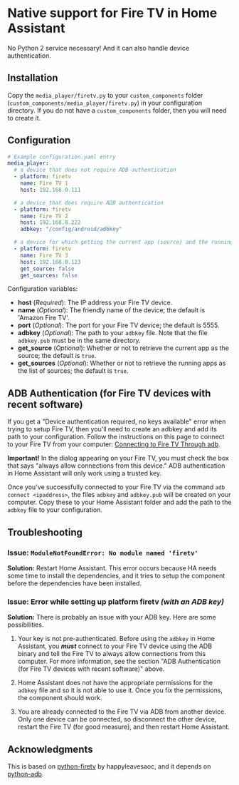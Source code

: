 # Native support for Fire TV in Home Assistant

No Python 2 service necessary!  And it can also handle device authentication.


## Installation

Copy the `media_player/firetv.py` to your `custom_components` folder (`custom_components/media_player/firetv.py`) in your configuration directory.  If you do not have a `custom_components` folder, then you will need to create it.  


## Configuration

```yaml
# Example configuration.yaml entry
media_player:
  # a device that does not require ADB authentication
  - platform: firetv
    name: Fire TV 1
    host: 192.168.0.111

  # a device that does require ADB authentication
  - platform: firetv
    name: Fire TV 2
    host: 192.168.0.222
    adbkey: "/config/android/adbkey"

  # a device for which getting the current app (source) and the running apps (sources) cause issues
  - platform: firetv
    name: Fire TV 3
    host: 192.168.0.123
    get_source: false
    get_sources: false
```

Configuration variables:

- **host** (*Required*): The IP address your Fire TV device.  
- **name** (*Optional*): The friendly name of the device; the default is 'Amazon Fire TV'.
- **port** (*Optional*): The port for your Fire TV device; the default is 5555.
- **adbkey** (*Optional*): The path to your `adbkey` file.  Note that the file `adbkey.pub` must be in the same directory.  
- **get_source** (*Optional*): Whether or not to retrieve the current app as the source; the default is `true`.
- **get_sources** (*Optional*): Whether or not to retrieve the running apps as the list of sources; the default is `true`.


## ADB Authentication (for Fire TV devices with recent software)

If you get a "Device authentication required, no keys available" error when trying to setup Fire TV, then you'll need to create an adbkey and add its path to your configuration.  Follow the instructions on this page to connect to your Fire TV from your computer: [Connecting to Fire TV Through adb](https://developer.amazon.com/zh/docs/fire-tv/connecting-adb-to-device.html).  

**Important!**  In the dialog appearing on your Fire TV, you must check the box that says "always allow connections from this device."  ADB authentication in Home Assistant will only work using a trusted key.

Once you've successfully connected to your Fire TV via the command `adb connect <ipaddress>`, the files `adbkey` and `adbkey.pub` will be created on your computer.  Copy these to your Home Assistant folder and add the path to the `adbkey` file to your configuration.  


## Troubleshooting

### Issue: `ModuleNotFoundError: No module named 'firetv'`

**Solution:** Restart Home Assistant.  This error occurs because HA needs some time to install the dependencies, and it tries to setup the component before the dependencies have been installed.  


### Issue: Error while setting up platform firetv *(with an ADB key)*

**Solution:** There is probably an issue with your ADB key.  Here are some possibilities.  

1. Your key is not pre-authenticated.  Before using the `adbkey` in Home Assistant, you _**must**_ connect to your Fire TV device using the ADB binary and tell the Fire TV to always allow connections from this computer.  For more information, see the section "ADB Authentication (for Fire TV devices with recent software)" above.

2. Home Assistant does not have the appropriate permissions for the `adbkey` file and so it is not able to use it.  Once you fix the permissions, the component should work.

3. You are already connected to the Fire TV via ADB from another device.  Only one device can be connected, so disconnect the other device, restart the Fire TV (for good measure), and then restart Home Assistant.  


## Acknowledgments

This is based on [python-firetv](https://github.com/happyleavesaoc/python-firetv) by happyleavesaoc, and it depends on [python-adb](https://github.com/google/python-adb).
